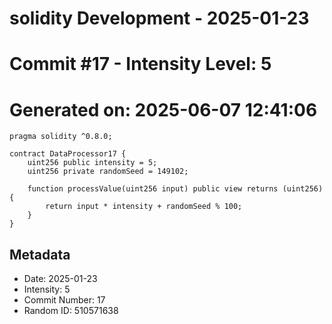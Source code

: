 ﻿# solidity Development - 2025-01-23
# Commit #17 - Intensity Level: 5
# Generated on: 2025-06-07 12:41:06
```solidity
pragma solidity ^0.8.0;

contract DataProcessor17 {
    uint256 public intensity = 5;
    uint256 private randomSeed = 149102;

    function processValue(uint256 input) public view returns (uint256) {
        return input * intensity + randomSeed % 100;
    }
}
```
## Metadata
- Date: 2025-01-23
- Intensity: 5
- Commit Number: 17
- Random ID: 510571638
